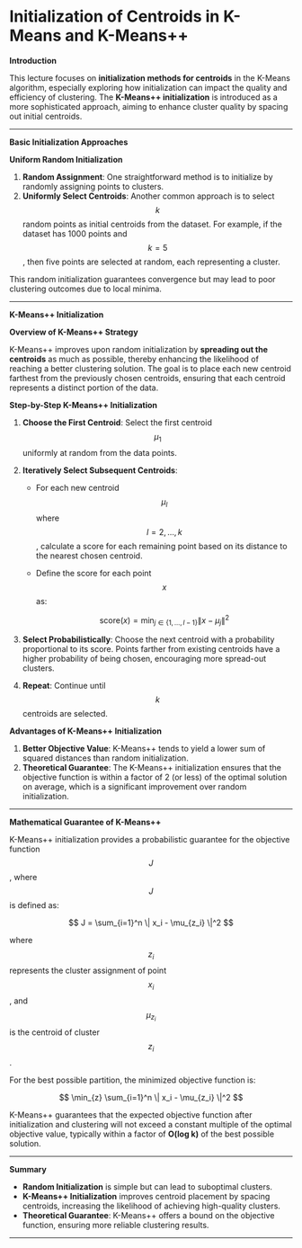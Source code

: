 # Initialization of Centroids in K-Means and K-Means++  


 **Introduction**  

This lecture focuses on **initialization methods for centroids** in the K-Means algorithm, especially exploring how initialization can impact the quality and efficiency of clustering. The **K-Means++ initialization** is introduced as a more sophisticated approach, aiming to enhance cluster quality by spacing out initial centroids.

---

 **Basic Initialization Approaches**  

**Uniform Random Initialization**  

1. **Random Assignment**: One straightforward method is to initialize by randomly assigning points to clusters.
2. **Uniformly Select Centroids**: Another common approach is to select $$ k $$ random points as initial centroids from the dataset. For example, if the dataset has 1000 points and $$ k = 5 $$, then five points are selected at random, each representing a cluster.

This random initialization guarantees convergence but may lead to poor clustering outcomes due to local minima.

---

 **K-Means++ Initialization**  

**Overview of K-Means++ Strategy**  

K-Means++ improves upon random initialization by **spreading out the centroids** as much as possible, thereby enhancing the likelihood of reaching a better clustering solution. The goal is to place each new centroid farthest from the previously chosen centroids, ensuring that each centroid represents a distinct portion of the data.

**Step-by-Step K-Means++ Initialization**  

1. **Choose the First Centroid**: Select the first centroid $$ \mu_1 $$ uniformly at random from the data points.
2. **Iteratively Select Subsequent Centroids**:
   - For each new centroid $$ \mu_l $$ where $$ l = 2, \dots, k $$, calculate a score for each remaining point based on its distance to the nearest chosen centroid.
   - Define the score for each point $$ x $$ as:

     $$
     \text{score}(x) = \min_{j \in \{1, \dots, l-1\}} \| x - \mu_j \|^2
     $$

3. **Select Probabilistically**: Choose the next centroid with a probability proportional to its score. Points farther from existing centroids have a higher probability of being chosen, encouraging more spread-out clusters.

4. **Repeat**: Continue until $$ k $$ centroids are selected.

**Advantages of K-Means++ Initialization**  

1. **Better Objective Value**: K-Means++ tends to yield a lower sum of squared distances than random initialization.
2. **Theoretical Guarantee**: The K-Means++ initialization ensures that the objective function is within a factor of 2 (or less) of the optimal solution on average, which is a significant improvement over random initialization.

---

 **Mathematical Guarantee of K-Means++**  

K-Means++ initialization provides a probabilistic guarantee for the objective function $$ J $$, where $$ J $$ is defined as:

$$
J = \sum_{i=1}^n \| x_i - \mu_{z_i} \|^2
$$

where $$ z_i $$ represents the cluster assignment of point $$ x_i $$, and $$ \mu_{z_i} $$ is the centroid of cluster $$ z_i $$.

For the best possible partition, the minimized objective function is:

$$
\min_{z} \sum_{i=1}^n \| x_i - \mu_{z_i} \|^2
$$

K-Means++ guarantees that the expected objective function after initialization and clustering will not exceed a constant multiple of the optimal objective value, typically within a factor of **O(log k)** of the best possible solution.

---

 **Summary**  

- **Random Initialization** is simple but can lead to suboptimal clusters.
- **K-Means++ Initialization** improves centroid placement by spacing centroids, increasing the likelihood of achieving high-quality clusters.
- **Theoretical Guarantee**: K-Means++ offers a bound on the objective function, ensuring more reliable clustering results.


---

